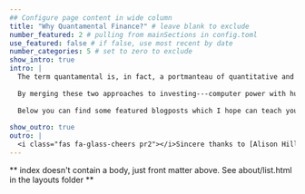 ```yaml
---
## Configure page content in wide column
title: "Why Quantamental Finance?" # leave blank to exclude
number_featured: 2 # pulling from mainSections in config.toml
use_featured: false # if false, use most recent by date
number_categories: 5 # set to zero to exclude
show_intro: true
intro: |
  The term quantamental is, in fact, a portmanteau of quantitative and fundamental and thus refers to an investment strategy that involves combining quantitative and fundamental approaches to investing, with the aim of improving returns. 
  
  By merging these two approaches to investing---computer power with human insight---it is hoped by those now adopting quantamental investing that such an approach can deliver superior returns. Indeed, this combination is often regarded as a melding of man and machine: the investor harnesses the scale and power of data and blends it with the benefits of human insight in order to unearth winning investment strategies.
  
  Below you can find some featured blogposts which I hope can teach you something.
  
show_outro: true
outro: |
  <i class="fas fa-glass-cheers pr2"></i>Sincere thanks to [Alison Hill](https://www.apreshill.com/) for creating this Hugo theme!
---
```


** index doesn't contain a body, just front matter above.
See about/list.html in the layouts folder **